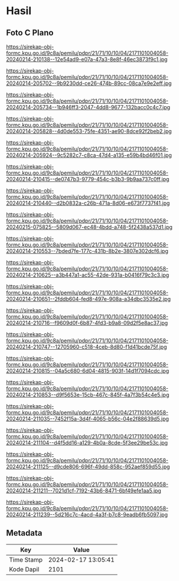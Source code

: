 # Hasil

## Foto C Plano

https://sirekap-obj-formc.kpu.go.id/9c8a/pemilu/pdpr/21/71/10/10/04/2171101004058-20240214-210138--12e54ad9-e07a-47a3-8e8f-46ec3873f9c1.jpg

https://sirekap-obj-formc.kpu.go.id/9c8a/pemilu/pdpr/21/71/10/10/04/2171101004058-20240214-205702--9b9230dd-ce26-474b-89cc-08ca7e9e2eff.jpg

https://sirekap-obj-formc.kpu.go.id/9c8a/pemilu/pdpr/21/71/10/10/04/2171101004058-20240214-205734--1b946ff3-2047-4dd8-9677-132bacc0c4c7.jpg

https://sirekap-obj-formc.kpu.go.id/9c8a/pemilu/pdpr/21/71/10/10/04/2171101004058-20240214-205828--4d0de553-75fe-4351-ae90-8dce92f2beb2.jpg

https://sirekap-obj-formc.kpu.go.id/9c8a/pemilu/pdpr/21/71/10/10/04/2171101004058-20240214-205924--9c5282c7-c8ca-47d4-a135-e59b4bd46f01.jpg

https://sirekap-obj-formc.kpu.go.id/9c8a/pemilu/pdpr/21/71/10/10/04/2171101004058-20240214-210415--de0747b3-9779-454c-b3b3-9b9aa737c0ff.jpg

https://sirekap-obj-formc.kpu.go.id/9c8a/pemilu/pdpr/21/71/10/10/04/2171101004058-20240214-210440--d2b0832a-c26b-471a-8d06-e673f7737f41.jpg

https://sirekap-obj-formc.kpu.go.id/9c8a/pemilu/pdpr/21/71/10/10/04/2171101004058-20240215-075825--5809d067-ec48-4bdd-a748-5f2438a537d1.jpg

https://sirekap-obj-formc.kpu.go.id/9c8a/pemilu/pdpr/21/71/10/10/04/2171101004058-20240214-210553--7bded7fe-177c-431b-8b2e-3807e302dcf6.jpg

https://sirekap-obj-formc.kpu.go.id/9c8a/pemilu/pdpr/21/71/10/10/04/2171101004058-20240214-210625--a3b447a1-ac55-42de-931a-b0416f79c3c3.jpg

https://sirekap-obj-formc.kpu.go.id/9c8a/pemilu/pdpr/21/71/10/10/04/2171101004058-20240214-210651--2fddb604-fed8-497e-908a-a34dbc3535e2.jpg

https://sirekap-obj-formc.kpu.go.id/9c8a/pemilu/pdpr/21/71/10/10/04/2171101004058-20240214-210716--f9609d0f-6b87-4fd3-b9a8-09d2f5e8ac37.jpg

https://sirekap-obj-formc.kpu.go.id/9c8a/pemilu/pdpr/21/71/10/10/04/2171101004058-20240214-210747--12705960-c518-4ceb-8d80-f1d41bcde75f.jpg

https://sirekap-obj-formc.kpu.go.id/9c8a/pemilu/pdpr/21/71/10/10/04/2171101004058-20240214-210815--04a5c680-6d04-4815-903f-14d1f7094cdc.jpg

https://sirekap-obj-formc.kpu.go.id/9c8a/pemilu/pdpr/21/71/10/10/04/2171101004058-20240214-210853--d9f5653e-15cb-467c-845f-4a7f3b54c4e5.jpg

https://sirekap-obj-formc.kpu.go.id/9c8a/pemilu/pdpr/21/71/10/10/04/2171101004058-20240214-211035--7452f15a-3d4f-4065-b56c-04e2f88639d5.jpg

https://sirekap-obj-formc.kpu.go.id/9c8a/pemilu/pdpr/21/71/10/10/04/2171101004058-20240214-211104--d4f5dd16-a129-4b0a-8cde-5f3ee29be53c.jpg

https://sirekap-obj-formc.kpu.go.id/9c8a/pemilu/pdpr/21/71/10/10/04/2171101004058-20240214-211125--d9cde806-696f-49dd-858c-952aef859d55.jpg

https://sirekap-obj-formc.kpu.go.id/9c8a/pemilu/pdpr/21/71/10/10/04/2171101004058-20240214-211211--7021d1cf-7192-43b6-8471-6bf49efe1aa5.jpg

https://sirekap-obj-formc.kpu.go.id/9c8a/pemilu/pdpr/21/71/10/10/04/2171101004058-20240214-211239--5d216c7c-4acd-4a3f-b7c8-9eadb6fb5097.jpg


## Metadata

| Key        | Value               |
| ---------- | ------------------- |
| Time Stamp | 2024-02-17 13:05:41 |
| Kode Dapil | 2101                |



